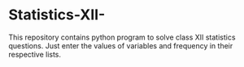 # Statistics-XII-
This repository contains python program to solve class XII statistics questions. Just enter the values of variables and frequency in their respective lists.
